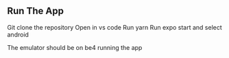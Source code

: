 ## Run The App

Git clone the repository
Open in vs code
Run yarn 
Run expo start and select android 

The emulator should be on be4 running the app

